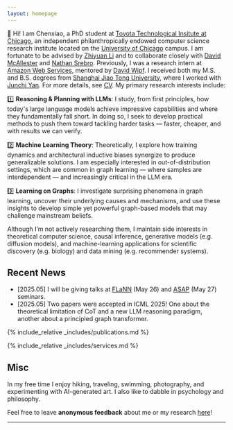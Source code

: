 ```yaml
---
layout: homepage
---
```


🤗 Hi! I am Chenxiao, a PhD student at [Toyota Technological Insitute at Chicago](https://www.ttic.edu), an independent philanthropically endowed computer science research institute located on the [University of Chicago](https://www.uchicago.edu/en) campus. I am fortunate to be advised by [Zhiyuan Li](http://zhiyuanli.ttic.edu) and to collaborate closely with [David McAllester](https://home.ttic.edu/~dmcallester/) and [Nathan Srebro](https://nati.ttic.edu). Previously, I was a research intern at [Amazon Web Services](https://www.amazonaws.cn/en/ailab/), mentored by [David Wipf](http://www.davidwipf.com/). I received both my M.S. and B.S. degrees from [Shanghai Jiao Tong University](https://en.sjtu.edu.cn), where I worked with [Junchi Yan](https://thinklab.sjtu.edu.cn). For more details, see [CV](/assets/files/CV.pdf). My primary research interests include:

<!-- I also occasionally spend time visiting [Massachusetts Institute of Technology](https://www.mit.edu).  -->

1️⃣ **Reasoning & Planning with LLMs**: I study, from first principles, how today's large language models achieve impressive capabilities and where they fundamentally fall short. In doing so, I seek to develop practical methods to push them toward tackling harder tasks — faster, cheaper, and with results we can verify. 
<!-- I am also drawn to philosophical questions that arise as AI systems begin to outperform humans across various domains. -->

2️⃣ **Machine Learning Theory**: Theoretically, I explore how training dynamics and architectural inductive biases synergize to produce generalizable solutions. I am especially interested in out-of-distribution settings, which are common in graph learning — where samples are interdependent — and increasingly critical in the LLM era.

3️⃣ **Learning on Graphs**: I investigate surprising phenomena in graph learning, uncover their underlying causes and mechanisms, and use these insights to develop simple yet powerful graph-based models that may challenge mainstream beliefs.

Although I’m not actively researching them, I maintain side interests in theoretical computer science, causal inference, generative models (e.g. diffusion models), and machine-learning applications for scientific discovery (e.g. biology) and data mining (e.g. recommender systems).

## Recent News

* [2025.05] I will be giving talks at [FLaNN](https://flann.super.site) (May 26) and [ASAP](https://asap-seminar.github.io) (May 27) seminars.
* [2025.05] Two papers were accepted in ICML 2025! One about the theoretical limitation of CoT and a new LLM reasoning paradigm, another about a principled graph transformer.

{% include_relative _includes/publications.md %}

{% include_relative _includes/services.md %}

## Misc

In my free time I enjoy hiking, traveling, swimming, photography, and experimenting with AI-generated art. I also like to dabble in psychology and philosophy.

Feel free to leave **anonymous feedback** about me or my research [here](https://docs.google.com/forms/d/e/1FAIpQLSd1s2ONOSgNSGDHgzjVmSEOGyPPU6oIA_tPtylzry4PLKWylA/viewform)!

---

